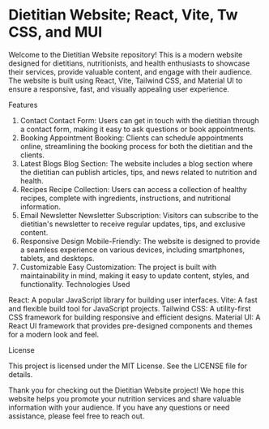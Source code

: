 # Dietitian Website; React, Vite, Tw CSS, and MUI

Welcome to the Dietitian Website repository! This is a modern website designed for dietitians, nutritionists, and health enthusiasts to showcase their services, provide valuable content, and engage with their audience. The website is built using React, Vite, Tailwind CSS, and Material UI to ensure a responsive, fast, and visually appealing user experience.

Features

1. Contact
Contact Form: Users can get in touch with the dietitian through a contact form, making it easy to ask questions or book appointments.
2. Booking
Appointment Booking: Clients can schedule appointments online, streamlining the booking process for both the dietitian and the clients.
3. Latest Blogs
Blog Section: The website includes a blog section where the dietitian can publish articles, tips, and news related to nutrition and health.
4. Recipes
Recipe Collection: Users can access a collection of healthy recipes, complete with ingredients, instructions, and nutritional information.
5. Email Newsletter
Newsletter Subscription: Visitors can subscribe to the dietitian's newsletter to receive regular updates, tips, and exclusive content.
6. Responsive Design
Mobile-Friendly: The website is designed to provide a seamless experience on various devices, including smartphones, tablets, and desktops.
7. Customizable
Easy Customization: The project is built with maintainability in mind, making it easy to update content, styles, and functionality.
Technologies Used

React: A popular JavaScript library for building user interfaces.
Vite: A fast and flexible build tool for JavaScript projects.
Tailwind CSS: A utility-first CSS framework for building responsive and efficient designs.
Material UI: A React UI framework that provides pre-designed components and themes for a modern look and feel.

License

This project is licensed under the MIT License. See the LICENSE file for details.

Thank you for checking out the Dietitian Website project! We hope this website helps you promote your nutrition services and share valuable information with your audience. If you have any questions or need assistance, please feel free to reach out.